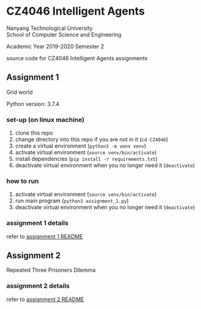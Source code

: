 # CZ4046 Intelligent Agents

Nanyang Technological University  
School of Computer Science and Engineering

Academic Year 2019-2020 Semester 2

source code for CZ4046 Intelligent Agents assignments  

## Assignment 1

Grid world

Python version: 3.7.4

### set-up (on linux machine)

1. clone this repo
2. change directory into this repo if you are not in it (`cd CZ4046`)
3. create a virtual environment (`python3 -m venv venv`)
4. activate virtual environment (`source venv/bin/activate`)
5. install dependencies (`pip install -r requirements.txt`)
6. deactivate virtual environment when you no longer need it (`deactivate`)

### how to run

1. activate virtual environment (`source venv/bin/activate`)
2. run main program (`python3 assignment_1.py`)
3. deactivate virtual environment when you no longer need it (`deactivate`)

### assignment 1 details

refer to [assignment 1 README](assignment_1/README.md)

## Assignment 2

Repeated Three Prisoners Dilemma

### assignment 2 details

refer to [assignment 2 README](assignment_2/README.md)
